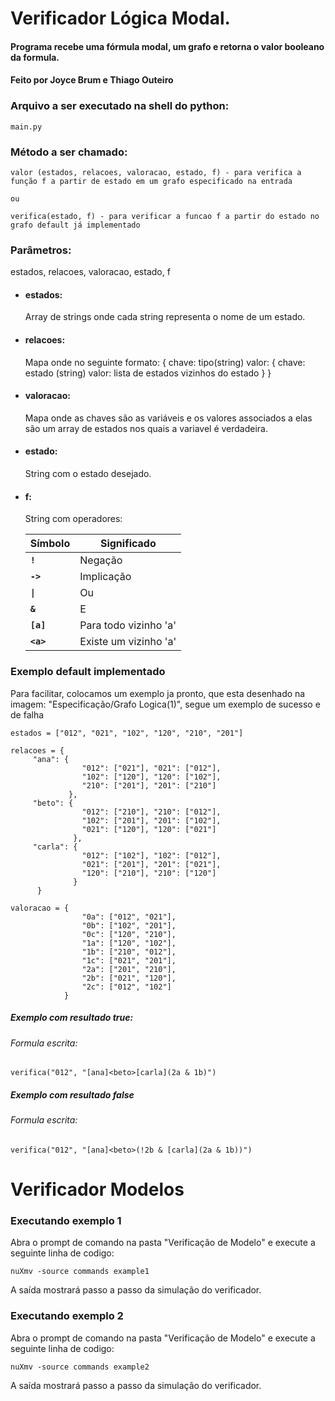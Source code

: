 # Verificador Lógica Modal.

#### Programa recebe uma fórmula modal, um grafo e retorna o valor booleano da formula.
#### Feito por Joyce Brum e Thiago Outeiro

### Arquivo a ser executado na shell do python:
    main.py

### Método a ser chamado: 
    valor (estados, relacoes, valoracao, estado, f) - para verifica a função f a partir de estado em um grafo especificado na entrada 
    
    ou 
    
    verifica(estado, f) - para verificar a funcao f a partir do estado no grafo default já implementado

### Parâmetros: 

estados, relacoes, valoracao, estado, f

- #### estados:
    Array de strings onde cada string representa o nome de um estado.
- #### relacoes:
    Mapa onde no seguinte formato: { 
                                     chave: tipo(string)
                                     valor: { 
                                                chave: estado (string)
                                                valor: lista de estados vizinhos do estado
                                             }
                                    }
- #### valoracao:
    Mapa onde as chaves são as variáveis e os valores associados a elas são um array de estados nos quais a variavel é verdadeira.
- #### estado:
    String com o estado desejado.
- #### f:
    String com operadores:
    
    | Símbolo  | Significado |
    | ------------- | ------------- |
    | <b>`!`</b>  | Negação  |
    | <b>`->`</b>  | Implicação  |
    | <b>`\|`</b>  | Ou  |
    | <b>`&`</b>  | E  |
    | <b>`[a]`</b>  | Para todo vizinho 'a'  |
    | <b>`<a>`</b>  | Existe um vizinho 'a' |

### Exemplo default implementado

Para facilitar, colocamos um exemplo ja pronto, que esta desenhado na imagem: "Especificação/Grafo Logica(1)", segue um exemplo de sucesso e de falha

    estados = ["012", "021", "102", "120", "210", "201"]

    relacoes = {
         "ana": {
                    "012": ["021"], "021": ["012"],
                    "102": ["120"], "120": ["102"],
                    "210": ["201"], "201": ["210"]
                 },
         "beto": {
                    "012": ["210"], "210": ["012"],
                    "102": ["201"], "201": ["102"],
                    "021": ["120"], "120": ["021"]
                  },
         "carla": {
                    "012": ["102"], "102": ["012"],
                    "021": ["201"], "201": ["021"],
                    "120": ["210"], "210": ["120"]
                  }
          }

    valoracao = {
                    "0a": ["012", "021"], 
                    "0b": ["102", "201"], 
                    "0c": ["120", "210"],
                    "1a": ["120", "102"], 
                    "1b": ["210", "012"], 
                    "1c": ["021", "201"],
                    "2a": ["201", "210"], 
                    "2b": ["021", "120"], 
                    "2c": ["012", "102"]
                }

##### Exemplo com resultado true:
    
###### Formula escrita:

    verifica("012", "[ana]<beto>[carla](2a & 1b)")
    

##### Exemplo com resultado false
    
###### Formula escrita:
    
    verifica("012", "[ana]<beto>(!2b & [carla](2a & 1b))")
 
# Verificador Modelos

### Executando exemplo 1
Abra o prompt de comando na pasta "Verificação de Modelo" e execute a seguinte linha de codigo:
    
    nuXmv -source commands example1

A saída mostrará passo a passo da simulação do verificador.
    
### Executando exemplo 2
Abra o prompt de comando na pasta "Verificação de Modelo" e execute a seguinte linha de codigo:
    
    nuXmv -source commands example2

A saída mostrará passo a passo da simulação do verificador.

